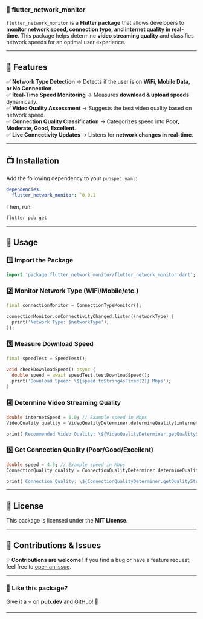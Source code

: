 ### 🌌 flutter_network_monitor

`flutter_network_monitor` is a **Flutter package** that allows developers to **monitor network speed, connection type, and internet quality in real-time**. This package helps determine **video streaming quality** and classifies network speeds for an optimal user experience.

---

## **🚀 Features**  

✅ **Network Type Detection** → Detects if the user is on **WiFi, Mobile Data, or No Connection**.  
✅ **Real-Time Speed Monitoring** → Measures **download & upload speeds** dynamically.  
✅ **Video Quality Assessment** → Suggests the best video quality based on network speed.  
✅ **Connection Quality Classification** → Categorizes speed into **Poor, Moderate, Good, Excellent**.  
✅ **Live Connectivity Updates** → Listens for **network changes in real-time**.  

---

## **📺 Installation**  

Add the following dependency to your `pubspec.yaml`:  

```yaml
dependencies:
  flutter_network_monitor: ^0.0.1
```  

Then, run:  

```sh
flutter pub get
```

---

## **🔧 Usage**  

### **1️⃣ Import the Package**  
```dart
import 'package:flutter_network_monitor/flutter_network_monitor.dart';
```

### **2️⃣ Monitor Network Type (WiFi/Mobile/etc.)**  
```dart
final connectionMonitor = ConnectionTypeMonitor();

connectionMonitor.onConnectivityChanged.listen((networkType) {
  print('Network Type: $networkType');
});
```

### **3️⃣ Measure Download Speed**  
```dart
final speedTest = SpeedTest();

void checkDownloadSpeed() async {
  double speed = await speedTest.testDownloadSpeed();
  print('Download Speed: \${speed.toStringAsFixed(2)} Mbps');
}
```

### **4️⃣ Determine Video Streaming Quality**  
```dart
double internetSpeed = 6.0; // Example speed in Mbps
VideoQuality quality = VideoQualityDeterminer.determineQuality(internetSpeed);

print('Recommended Video Quality: \${VideoQualityDeterminer.getQualityString(quality)}');
```

### **5️⃣ Get Connection Quality (Poor/Good/Excellent)**  
```dart
double speed = 4.5; // Example speed in Mbps
ConnectionQuality quality = ConnectionQualityDeterminer.determineQuality(speed);

print('Connection Quality: \${ConnectionQualityDeterminer.getQualityString(quality)}');
```

---

## **📝 License**  
This package is licensed under the **MIT License**.  

---

## **📩 Contributions & Issues**  
💡 **Contributions are welcome!** If you find a bug or have a feature request, feel free to [open an issue](https://github.com/Myaseensha/flutter_network_monitor/issues).  

---

### **💙 Like this package?**  
Give it a ⭐ on **pub.dev** and [GitHub](https://github.com/Myaseensha/flutter_network_monitor)! 🎉  

---

